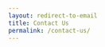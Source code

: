 ```yaml
---
layout: redirect-to-email
title: Contact Us
permalink: /contact-us/
---
```

<script src="{{baseurl}}/assets/scripts/other/redirect-to-email.js"></script>